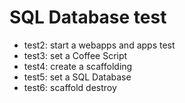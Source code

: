 # SQL Database test
* test2: start a webapps and apps test
* test3: set a Coffee Script 
* test4: create a scaffolding
* test5: set a SQL Database
* test6: scaffold destroy
